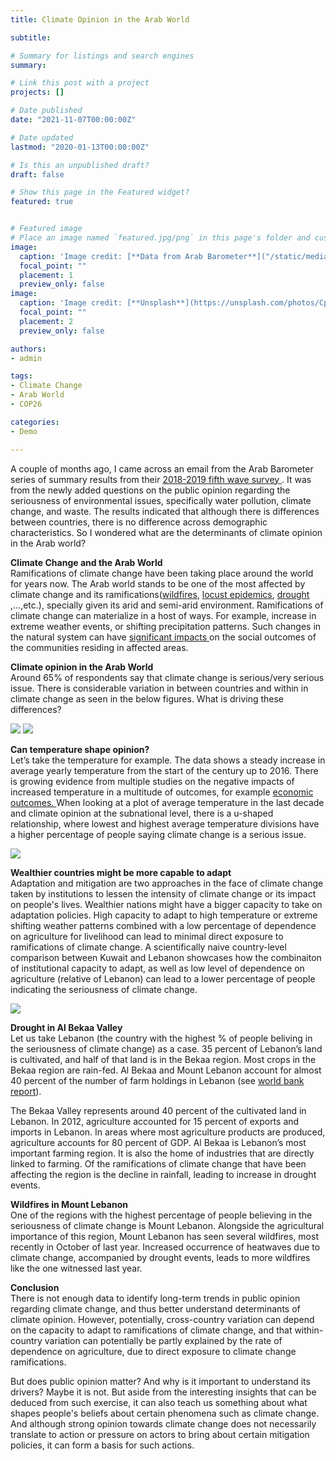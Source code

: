 ```yaml
---
title: Climate Opinion in the Arab World 

subtitle: 

# Summary for listings and search engines
summary: 

# Link this post with a project
projects: []

# Date published
date: "2021-11-07T00:00:00Z"

# Date updated
lastmod: "2020-01-13T00:00:00Z"

# Is this an unpublished draft?
draft: false

# Show this page in the Featured widget?
featured: true


# Featured image
# Place an image named `featured.jpg/png` in this page's folder and customize its options here.
image:
  caption: 'Image credit: [**Data from Arab Barometer**]("/static/media/headers/IMG_6260.jpg")'
  focal_point: ""
  placement: 1
  preview_only: false
image:
  caption: 'Image credit: [**Unsplash**](https://unsplash.com/photos/CpkOjOcXdUY)'
  focal_point: ""
  placement: 2
  preview_only: false

authors:
- admin

tags:
- Climate Change
- Arab World
- COP26

categories:
- Demo

---
```


A couple of months ago, I came across an email from the Arab Barometer series of summary results from their  <a href="https://www.arabbarometer.org/surveys/arab-barometer-wave-v/">2018-2019 fifth wave survey </a>. It was from the newly added questions on the public opinion regarding the seriousness of environmental issues, specifically water pollution, climate change, and waste. The results indicated that although there is differences between countries, there is no difference across demographic characteristics. So I wondered what are the determinants of climate opinion in the Arab world?

<b> Climate Change and the Arab World </b> <br>
Ramifications of climate change have been taking place around the world for years now. The Arab world stands to be one of the most affected by climate change and its ramifications(<a href="https://www.youtube.com/embed/LfLcdTEInLk">wildfires</a>, <a href="https://www.youtube.com/watch?v=Vo61TiAGwhk">locust epidemics</a>, <a href="https://www.youtube.com/watch?v=zDv1a9pVe8M">drought </a>,...,etc.), specially given its arid and semi-arid environment. Ramifications of climate change can materialize in a host of ways. For example, increase in extreme weather events, or shifting precipitation patterns. Such changes in the natural system can have <a href="https://echolabs.squarespace.com/publications" >significant impacts </a> on the social outcomes of the communities residing in affected areas. 


<b>	Climate opinion in the Arab World </b> <br>
Around 65% of respondents say that climate change is serious/very serious issue. There is considerable variation in between countries and within in climate change as seen in the below figures. What is driving these differences?

<img src="arabclim_graph1.png">
<img src="Rplot06.png">

<b>	Can temperature shape opinion? </b> <br>
Let’s take the temperature for example. The data shows a steady increase in average yearly temperature from the start of the century up to 2016. There is growing evidence from multiple studies on the negative impacts of increased temperature in a multitude of outcomes, for example <a href="https://www.marketplace.org/2015/10/21/study-global-warming-will-make-much-world-poorer/"> economic outcomes. </a> When looking at a plot of average temperature in the last decade and climate opinion at the subnational level, there is a u-shaped relationship, where lowest and highest average temperature divisions have a higher percentage of people saying climate change is a serious issue. 

<img src="temp_op.png">

<b>Wealthier countries might be more capable to adapt </b> <br>
Adaptation and mitigation are two approaches in the face of climate change taken by institutions to lessen the intensity of climate change or its impact on people's lives. Wealthier nations might have a bigger capacity to take on adaptation policies. High capacity to adapt to high temperature or extreme shifting weather patterns combined with a low percentage of dependence on agriculture for livelihood can lead to minimal direct exposure to ramifications of climate change. A scientifically naive country-level comparison between Kuwait and Lebanon showcases how the combinaiton of institutional capacity to adapt, as well as low level of dependence on agriculture (relative of Lebanon) can lead to a lower percentage of people indicating the seriousness of climate change.

<img src="gdp_op.png">
 
 <b> Drought in Al Bekaa Valley </b> <br>
Let us take Lebanon (the country with the highest % of people beliving in the seriousness of climate change) as a case. 35 percent of Lebanon’s land is cultivated, and half of that land is in the Bekaa region. Most crops in the Bekaa region are rain-fed. Al Bekaa and Mount Lebanon account for almost 40 percent of the number of farm holdings in Lebanon (see <a href="https://documents1.worldbank.org/curated/en/892381538415122088/pdf/130405-WP-P160212-Lebanon-WEB.pdf" > world bank report</a>).

The Bekaa Valley represents around 40 percent of the cultivated land in Lebanon. In 2012, agriculture accounted for 15 percent of exports and imports in Lebanon. In areas where most agriculture products are produced, agriculture accounts for 80 percent of GDP. Al Bekaa is Lebanon’s most important farming region. It is also the home of industries that are directly linked to farming. Of the ramifications of climate change that have been affecting the region is the decline in rainfall, leading to increase in drought events.

<b> Wildfires in Mount Lebanon </b> <br>
One of the regions with the highest percentage of people believing in the seriousness of climate change is Mount Lebanon. Alongside the agricultural importance of this region, Mount Lebanon has seen several wildfires, most recently in October of last year. Increased occurrence of heatwaves due to climate change, accompanied by drought events, leads to more wildfires like the one witnessed last year.

<b> Conclusion </b> <br>
There is not enough data to identify long-term trends in public opinion regarding climate change, and thus better understand determinants of climate opinion. However, potentially, cross-country variation can depend on the capacity to adapt to ramifications of climate change, and that within-country variation can potentially be partly explained by the rate of dependence on agriculture, due to direct exposure to climate change ramifications. 

But does public opinion matter? And why is it important to understand its drivers? Maybe it is not. But aside from the interesting insights that can be deduced from such exercise, it can also teach us something about what shapes people's beliefs about certain phenomena such as climate change. And although strong opinion towards climate change does not necessarily translate to action or pressure on actors to bring about certain mitigation policies, it can form a basis for such actions. 

